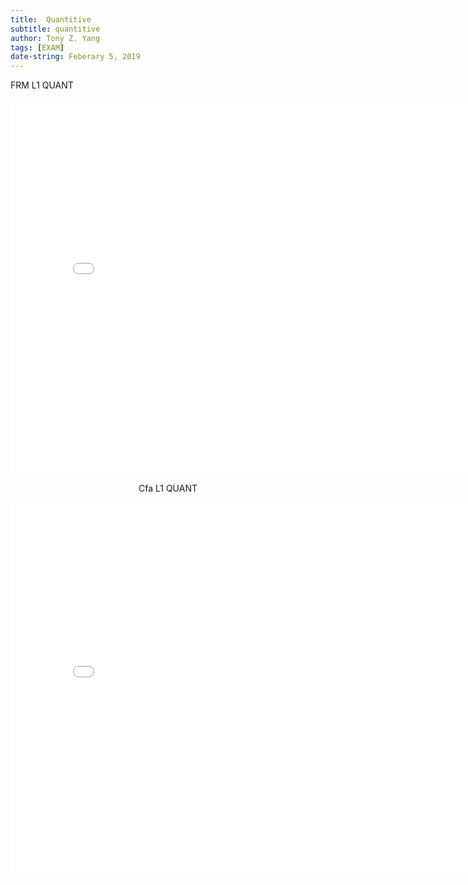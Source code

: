 ```yaml
---
title:  Quantitive
subtitle: quantitive
author: Tony Z. Yang
tags: [EXAM]
date-string: Feberary 5, 2019
---
```

<script type="text/javascript">
function password() {
var testV = 1;
var pass1 = prompt('请输入密码','');
while (testV < 3) {
if (!pass1)
history.go(-1);
if (pass1 == "123") {//初始密码123 
alert('密码正确!');
break;
}
testV+=1;
var pass1 =
prompt('密码错误!请重新输入:');
}
if (pass1!="password" & testV ==3)
history.go(-1);
return " ";
}
document.write(password());
</script>
 

FRM L1 QUANT
<center>
   <embed src="/images/frmL1-quantitive.pdf" width="800" height="600">
</embed>


Cfa L1 QUANT
<center>
   <embed src="/images/CFAL1QUANT.pdf" width="800" height="600">
</embed>




